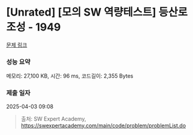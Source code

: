# [Unrated] [모의 SW 역량테스트] 등산로 조성 - 1949 

[문제 링크](https://swexpertacademy.com/main/code/problem/problemDetail.do?contestProbId=AV5PoOKKAPIDFAUq) 

### 성능 요약

메모리: 27,100 KB, 시간: 96 ms, 코드길이: 2,355 Bytes

### 제출 일자

2025-04-03 09:08



> 출처: SW Expert Academy, https://swexpertacademy.com/main/code/problem/problemList.do